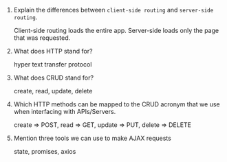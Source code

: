 1.  Explain the differences between `client-side routing` and `server-side routing`.
	
	Client-side routing loads the entire app.  Server-side loads only the page that was requested. 
	
2.  What does HTTP stand for?
	
	hyper text transfer protocol

3.  What does CRUD stand for?
	
	create, read, update, delete

4.  Which HTTP methods can be mapped to the CRUD acronym that we use when interfacing with APIs/Servers.

	create => POST, read => GET, update => PUT, delete => DELETE

5.  Mention three tools we can use to make AJAX requests
	
	state, promises, axios